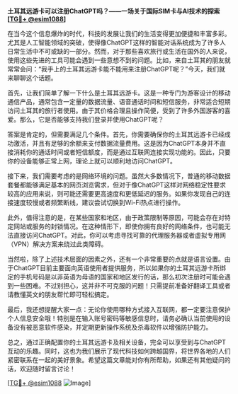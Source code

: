 **土耳其远游卡可以注册ChatGPT吗？——一场关于国际SIM卡与AI技术的探索[[TG💪+ @esim1088](https://t.me/s/esim1088)]**

在当今这个信息爆炸的时代，科技的发展让我们的生活变得更加便捷和丰富多彩。尤其是人工智能领域的突破，使得像ChatGPT这样的智能对话系统成为了许多人日常生活中不可或缺的一部分。然而，对于那些喜欢旅行或生活在国外的人来说，使用这些先进的工具可能会遇到一些意想不到的问题。比如，来自土耳其的朋友就常常会问：“我手上的土耳其远游卡能不能用来注册ChatGPT呢？”今天，我们就来聊聊这个话题。

首先，让我们简单了解一下什么是土耳其远游卡。这是一种专门为游客设计的移动通信产品，通常包含一定量的数据流量、语音通话时间和短信服务，非常适合短期访问土耳其的旅行者使用。由于其价格合理且操作简便，受到了许多外国游客的喜爱。那么，它是否能够支持我们登录并使用ChatGPT呢？

答案是肯定的，但需要满足几个条件。首先，你需要确保你的土耳其远游卡已经成功激活，并且有足够的余额来支付数据流量费用。这是因为ChatGPT本身并不直接消耗你的通话时间或者短信额度，而是通过互联网连接实现功能的。因此，只要你的设备能够正常上网，理论上就可以顺利地访问ChatGPT。

接下来，我们需要考虑的是网络环境的问题。虽然大多数情况下，普通的移动数据套餐都能够满足基本的网页浏览需求，但对于像ChatGPT这样对网络稳定性要求较高的应用来说，则可能还需要更高速度和更低延迟的服务。如果你发现自己的连接速度较慢或者频繁断线，建议尝试切换到Wi-Fi热点进行操作。

此外，值得注意的是，在某些国家和地区，由于政策限制等原因，可能会存在对特定网站或服务的封锁情况。在这种情形下，即使你拥有良好的网络条件，也可能无法直接访问ChatGPT。对此，你可以考虑寻找可靠的代理服务器或者虚拟专用网（VPN）解决方案来绕过此类障碍。

当然啦，除了上述技术层面的因素之外，还有一个非常重要的点就是语言设置。由于ChatGPT目前主要面向英语使用者提供服务，所以如果你的土耳其远游卡所绑定的手机号码是以非英语为母语的国家和地区发行的话，那么初次注册时可能会遇到一些困难。不过别担心，这并非不可克服的问题！只需提前准备好翻译工具或者请教懂英文的朋友帮忙即可轻松搞定。

最后，我还想提醒大家一点：无论你使用哪种方式接入互联网，都一定要注意保护个人信息安全哦！特别是在输入账号密码等敏感信息时，请务必确认当前使用的设备没有被恶意软件感染，并定期更新操作系统及杀毒软件以增强防护能力。

总之，通过正确配置你的土耳其远游卡及相关设备，完全可以享受到与ChatGPT互动的乐趣。同时，这也为我们展示了现代科技如何跨越国界，将世界各地的人们紧密联系在一起的美好景象。希望这篇文章能对你有所帮助，如果还有其他疑问的话，欢迎随时留言讨论！

[[TG💪+ @esim1088](https://t.me/s/esim1088) ![Image](https://i.postimg.cc/4NQfJmqS/Snipaste-2025-05-13-00-14-12.png)]